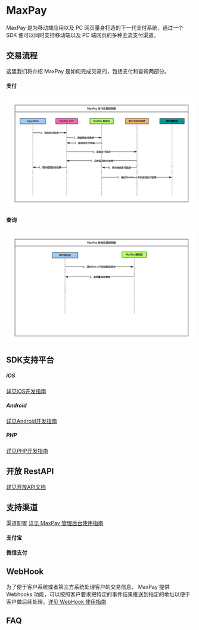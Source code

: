 # MaxPay

MaxPay 是为移动端应用以及 PC 网页量身打造的下一代支付系统，通过一个 SDK 便可以同时支持移动端以及 PC 端网页的多种主流支付渠道。

## 交易流程
这里我们将介绍 MaxPay 是如何完成交易的，包括支付和查询两部分。

#### 支付
![Pay](../../../images/MaxPayPaymentSequence.png "MaxPay 支付流程")

#### 查询
![Query](../../../images/MaxPayQuerySequence.png "MaxPay 查询流程")

## SDK支持平台
##### iOS
[详见iOS开发指南](ML_DOCS_GUIDE_LINK_PLACEHOLDER_IOS)
##### Android
[详见Android开发指南](ML_DOCS_GUIDE_LINK_PLACEHOLDER_ANDROID)
##### PHP
[详见PHP开发指南](ML_DOCS_GUIDE_LINK_PLACEHOLDER_PHP)

## 开放 RestAPI
[详见开放API文档](ML_DOCS_REST_API_MAXPAY)

## 支持渠道
渠道配置 [详见 MaxPay 管理后台使用指南](ML_DOCS_LINK_PLACEHOLDER_USERMANUAL#MAXPAY_ADMIN)
#### 支付宝
#### 微信支付



## WebHook
为了便于客户系统或者第三方系统处理客户的交易信息， MaxPay 提供 Webhooks 功能，可以按照客户要求把特定的事件结果推送到指定的地址以便于客户做后续处理。[详见 WebHook 使用指南](ML_DOCS_LINK_PLACEHOLDER_USERMANUAL#MAXPAY_WEBHOOK)

## FAQ
